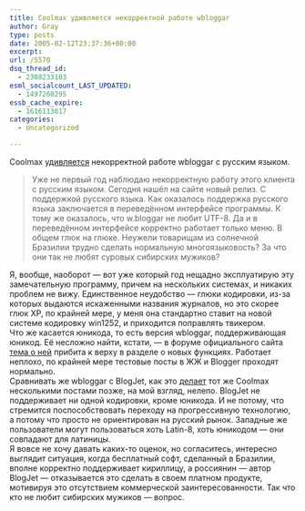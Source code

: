 ```yaml
---
title: Coolmax удивляется некорректной работе wbloggar
author: Gray
type: posts
date: 2005-02-12T23:37:36+00:00
excerpt:
url: /5570
dsq_thread_id:
  - 2308233103
esml_socialcount_LAST_UPDATED:
  - 1497260295
essb_cache_expire:
  - 1616113817
categories:
  - Uncategorized

---
```








Coolmax <a href="http://atrunet.ru/archives/10.02.2005/1156/index.html" target="_blank">удивляется</a> некорректной работе wbloggar с русским языком.

> Уже не первый год наблюдаю некорректную работу этого клиента с русским языком. Сегодня нашёл на сайте новый релиз. С поддержкой русского языка. Как оказалось поддержка русского языка заключается в переведённом интерфейсе программы. К тому же оказалось, что w.bloggar не любит UTF-8. Да и в переведённом интерфейсе корректно работает только меню. В общем глюк на глюке. Неужели товарищам из солнечной Бразилии трудно сделать нормальную многоязыковость? За что они так не любят суровых сибирских мужиков?

Я, вообще, наоборот &#8212; вот уже который год нещадно эксплуатирую эту замечательную программу, причем на нескольких системах, и никаких проблем не вижу. Единственное неудобство &#8212; глюки кодировки, из-за которых выдаются искаженными названия журналов, но это скорее глюк XP, по крайней мере, у меня она стандартно ставит на новой системе кодировку win1252, и приходится поправлять твикером.  
Что же касается юникода, то есть версия wbloggar, поддерживающая юникод. Её несложно найти, кстати, &#8212; в форуме официального сайта <a href="http://wbloggar.com/forum/viewtopic.php?t=230" target="_blank">тема о ней</a> прибита к верху в разделе о новых функциях. Работает неплохо, по крайней мере тестовые посты в ЖЖ и Blogger проходят нормально.  
Сравнивать же wbloggar с BlogJet, как это <a href="http://atrunet.ru/archives/12.02.2005/1164/index.html" target="_blank">делает</a> тот же Coolmax несколькими постами позже, на мой взгляд, нелепо. BlogJet не поддерживает ни одной кодировки, кроме юникода. И не потому, что стремится поспособствовать переходу на прогрессивную технологию, а потому что просто не ориентирован на русский рынок. Западные же пользователи могут пользоваться хоть Latin-8, хоть юникодом &#8212; они совпадают для латиницы.  
Я вовсе не хочу давать каких-то оценок, но согласитесь, интересно выглядит ситуация, когда бесплатный софт, сделанный в Бразилии, вполне корректно поддерживает кириллицу, а россиянин &#8212; автор BlogJet &#8212; отказывается это сделать в своем платном продукте, мотивируя это отсутствием коммерческой заинтересованности. Так что кто не любит сибирских мужиков &#8212; вопрос.